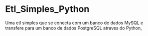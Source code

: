 # Etl_Simples_Python
Uma etl simples que se conecta com um banco de dados MySQL e transfere para um banco de dados PostgreSQL atraves do Python,

